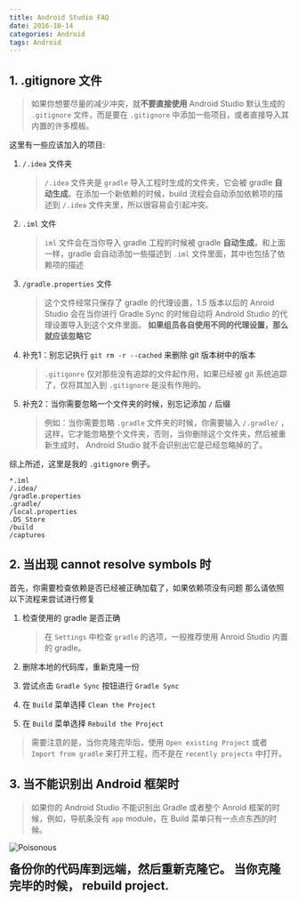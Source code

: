 ```yaml
---
title: Android Studio FAQ
date: 2016-10-14
categories: Android
tags: Android
---
```


## 1. .gitignore 文件

> 如果你想要尽量的减少冲突，就**不要直接使用** Android Studio 默认生成的 `.gitignore` 文件，而是要在 `.gitignore` 中添加一些项目，或者直接导入其内置的许多模板。

这里有一些应该加入的项目:

1. `/.idea` 文件夹

    > `/.idea` 文件夹是 `gradle` 导入工程时生成的文件夹，它会被 gradle **自动生成**。在添加一个新依赖的时候，build 流程会自动添加依赖项的描述到 `/.idea` 文件夹里，所以很容易会引起冲突。

2. `.iml` 文件

    > `iml` 文件会在当你导入 gradle 工程的时候被 gradle **自动生成**，和上面一样，gradle 会自动添加一些描述到 `.iml` 文件里面，其中也包括了依赖项的描述

3.  `/gradle.properties` 文件

    > 这个文件经常只保存了 gradle 的代理设置，1.5 版本以后的 Anroid Studio 会在当你进行 Gradle Sync 的时候自动将 Android Studio 的代理设置导入到这个文件里面。
    **如果组员各自使用不同的代理设置，那么就应该忽略它**

4. 补充1：别忘记执行 `git rm -r --cached` 来删除 git 版本树中的版本

    > `.gitigonre` 仅对那些没有追踪的文件起作用，如果已经被 git 系统追踪了，仅将其加入到 `.gitignore` 是没有作用的。

5. 补充2：当你需要忽略一个文件夹的时候，别忘记添加 `/` 后缀

    > 例如：当你需要忽略 `.gradle` 文件夹的时候，你需要输入 `/.gradle/` ，这样，它才能忽略整个文件夹，否则，当你删除这个文件夹，然后被重新生成时， Android Studio 就不会识别出它是已经忽略掉的了。

综上所述，这里是我的 `.gitignore` 例子。

```.gitignore
*.iml
/.idea/
/gradle.properties
.gradle/
/local.properties
.DS_Store
/build
/captures
```


<!-- more -->

## 2. 当出现 cannot resolve symbols 时

首先，你需要检查依赖是否已经被正确加载了，如果依赖项没有问题
那么请依照以下流程来尝试进行修复

1. 检查使用的 gradle 是否正确

    > 在 `Settings` 中检查 `gradle` 的选项，一般推荐使用 Anroid Studio 内置的 gradle。

2. 删除本地的代码库，重新克隆一份
3. 尝试点击 `Gradle Sync` 按钮进行 `Gradle Sync`
4. 在 `Build` 菜单选择 `Clean the Project`
5. 在 `Build` 菜单选择 `Rebuild the Project`

> 需要注意的是，当你克隆完毕后，使用 `Open existing Project` 或者 `Import from gradle` 来打开工程，而不是在 `recently projects` 中打开。


## 3. 当不能识别出 Android 框架时

> 如果你的 Android Studio 不能识别出 Gradle 或者整个 Anroid 框架的时候，例如，导航条没有 `app` module，在 Build 菜单只有一点点东西的时候。

![Poisonous](http://ww2.sinaimg.cn/large/8c1fca6bjw1eyyb1dvnnmj20zk0qotb3.jpg)

<span style="font-size:1.5em;font-weight:bold">
备份你的代码库到远端，然后重新克隆它。
当你克隆完毕的时候， rebuild project.
</span>
